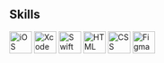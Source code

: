 ## Skills
<p align="left">
  <img src="https://img.shields.io/badge/iOS%20Developer-000000?style=for-the-badge&logo=apple&logoColor=white" alt="iOS Developer" height="40"/> 
  <img src="https://img.shields.io/badge/Xcode-1575F9?style=for-the-badge&logo=xcode&logoColor=white" alt="Xcode" height="40"/>
  <img src="https://img.shields.io/badge/Swift-F54A2A?style=for-the-badge&logo=swift&logoColor=white" alt="Swift" height="40"/>
  <img src="https://img.shields.io/badge/HTML-E34F26?style=for-the-badge&logo=html5&logoColor=white" alt="HTML" height="40"/>
  <img src="https://img.shields.io/badge/CSS-1572B6?style=for-the-badge&logo=css3&logoColor=white" alt="CSS" height="40"/>
  <img src="https://img.shields.io/badge/Figma-F24E1E?style=for-the-badge&logo=figma&logoColor=white" alt="Figma" height="40"/>
</p>
